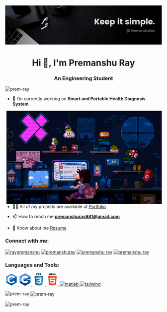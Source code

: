 ![logo](banner.jpg)
<h1 align="center">Hi 👋, I'm Premanshu Ray</h1>
<h3 align="center">An Engineering Student</h3>

<p align="left"> <img src="https://komarev.com/ghpvc/?username=prem-ray&label=Profile%20views&color=0e75b6&style=flat" alt="prem-ray" /> </p>

- 🔭 I’m currently working on **Smart and Portable Health Diagnosis System**
<img align="right" alt="coding" width="500" height="300" src="coding.gif"> 


- 👨‍💻 All of my projects are available at [Portfolio](https://prem-ray.github.io/Portfolio/)

- 📫 How to reach me **premanshuray981@gmail.com**

- 📄 Know about me [Resume](https://drive.google.com/file/d/11m9ofQ8bFC7_)

<h3 align="left">Connect with me:</h3>
<p align="left">
<a href="https://twitter.com/raypremanshu" target="blank"><img align="center" src="https://raw.githubusercontent.com/rahuldkjain/github-profile-readme-generator/master/src/images/icons/Social/twitter.svg" alt="raypremanshu" height="30" width="40" /></a>
<a href="https://linkedin.com/in/premanshuray" target="blank"><img align="center" src="https://raw.githubusercontent.com/rahuldkjain/github-profile-readme-generator/master/src/images/icons/Social/linked-in-alt.svg" alt="premanshuray" height="30" width="40" /></a>
<a href="https://fb.com/premanshuray" target="blank"><img align="center" src="https://raw.githubusercontent.com/rahuldkjain/github-profile-readme-generator/master/src/images/icons/Social/facebook.svg" alt="premanshu ray" height="30" width="40" /></a>
<a href="https://instagram.com/premanshuray" target="blank"><img align="center" src="https://raw.githubusercontent.com/rahuldkjain/github-profile-readme-generator/master/src/images/icons/Social/instagram.svg" alt="premanshu ray" height="30" width="40" /></a>
</p>

<h3 align="left">Languages and Tools:</h3>
<p align="left"> <a href="https://www.cprogramming.com/" target="_blank" rel="noreferrer"> <img src="https://raw.githubusercontent.com/devicons/devicon/master/icons/c/c-original.svg" alt="c" width="40" height="40"/> </a> <a href="https://www.w3schools.com/cpp/" target="_blank" rel="noreferrer"> <img src="https://raw.githubusercontent.com/devicons/devicon/master/icons/cplusplus/cplusplus-original.svg" alt="cplusplus" width="40" height="40"/> </a> <a href="https://www.w3schools.com/css/" target="_blank" rel="noreferrer"> <img src="https://raw.githubusercontent.com/devicons/devicon/master/icons/css3/css3-original-wordmark.svg" alt="css3" width="40" height="40"/> </a> <a href="https://www.w3.org/html/" target="_blank" rel="noreferrer"> <img src="https://raw.githubusercontent.com/devicons/devicon/master/icons/html5/html5-original-wordmark.svg" alt="html5" width="40" height="40"/> </a> <a href="https://www.mathworks.com/" target="_blank" rel="noreferrer"> <img src="https://upload.wikimedia.org/wikipedia/commons/2/21/Matlab_Logo.png" alt="matlab" width="40" height="40"/> </a> <a href="https://tailwindcss.com/" target="_blank" rel="noreferrer"> <img src="https://www.vectorlogo.zone/logos/tailwindcss/tailwindcss-icon.svg" alt="tailwind" width="40" height="40"/> </a> </p>

<p><img align="left" src="https://github-readme-stats.vercel.app/api/top-langs?username=prem-ray&show_icons=true&locale=en&layout=compact" alt="prem-ray" /></p>

<p>&nbsp;<img align="center" src="https://github-readme-stats.vercel.app/api?username=prem-ray&show_icons=true&locale=en" alt="prem-ray" /></p>

<p><img align="center" src="https://github-readme-streak-stats.herokuapp.com/?user=prem-ray&" alt="prem-ray" /></p>
